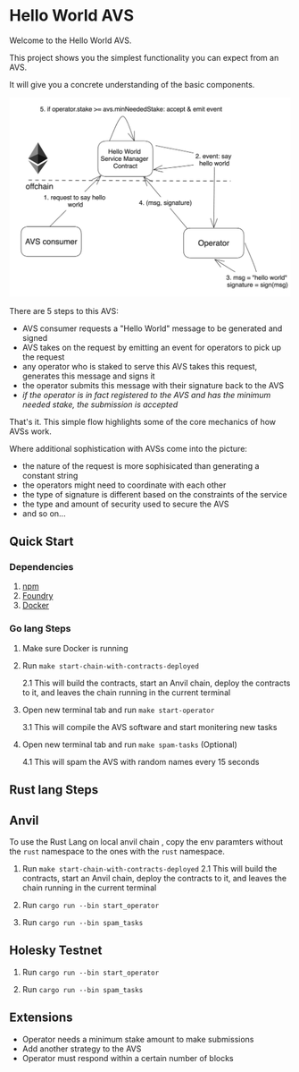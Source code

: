 # Hello World AVS

Welcome to the Hello World AVS.

This project shows you the simplest functionality you can expect from an AVS.

It will give you a concrete understanding of the basic components.

![hello-world-png](./assets/hello-world-diagram.png)

There are 5 steps to this AVS:
- AVS consumer requests a "Hello World" message to be generated and signed
- AVS takes on the request by emitting an event for operators to pick up the request
- any operator who is staked to serve this AVS takes this request, generates this message and signs it
- the operator submits this message with their signature back to the AVS
- *if the operator is in fact registered to the AVS and has the minimum needed stake, the submission is accepted*

That's it. This simple flow highlights some of the core mechanics of how AVSs work.

Where additional sophistication with AVSs come into the picture:
- the nature of the request is more sophisicated than generating a constant string
- the operators might need to coordinate with each other
- the type of signature is different based on the constraints of the service
- the type and amount of security used to secure the AVS
- and so on...

## Quick Start

### Dependencies 

1. [npm](https://docs.npmjs.com/downloading-and-installing-node-js-and-npm)
2. [Foundry](https://getfoundry.sh/)
3. [Docker](https://www.docker.com/get-started/)

### Go lang Steps

1. Make sure Docker is running
2. Run `make start-chain-with-contracts-deployed`

    2.1 This will build the contracts, start an Anvil chain, deploy the contracts to it, and leaves the chain running in the current terminal
3. Open new terminal tab and run `make start-operator`

    3.1 This will compile the AVS software and start monitering new tasks
4. Open new terminal tab and run `make spam-tasks` (Optional) 

    4.1 This will spam the AVS with random names every 15 seconds

## Rust lang Steps

## Anvil 

To use the Rust Lang on local anvil chain , copy the env paramters without the `rust`
namespace  to the ones with the `rust` namespace.

1. Run `make start-chain-with-contracts-deployed`
   2.1 This will build the contracts, start an Anvil chain, deploy the contracts to it, and leaves the chain running in the current terminal

2. Run `cargo run --bin start_operator`

3. Run `cargo run --bin spam_tasks`


## Holesky Testnet

1. Run `cargo run --bin start_operator`

2. Run `cargo run --bin spam_tasks `


## Extensions

- Operator needs a minimum stake amount to make submissions
- Add another strategy to the AVS
- Operator must respond within a certain number of blocks
